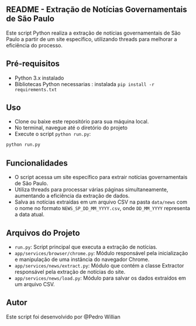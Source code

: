 ## README - Extração de Notícias Governamentais de São Paulo

<p>
 Este script Python realiza a extração de notícias governamentais de São Paulo a partir de um site específico, utilizando threads para melhorar a eficiência do processo.
</p>


## Pré-requisitos
- Python 3.x instalado<br>
- Bibliotecas Python necessarias : instalada `pip install -r requirements.txt`


## Uso 
- Clone ou baixe este repositório para sua máquina local.
- No terminal, navegue até o diretório do projeto
- Execute o script `python run.py`:


```sh
python run.py
```

## Funcionalidades

- O script acessa um site específico para extrair notícias governamentais de São Paulo.
- Utiliza threads para processar várias páginas simultaneamente, aumentando a eficiência da extração de dados.
- Salva as notícias extraídas em um arquivo CSV na pasta `data/news` com o nome no formato `NEWS_SP_DD_MM_YYYY.csv`, onde `DD_MM_YYYY` representa a data atual.

## Arquivos do Projeto
- `run.py`: Script principal que executa a extração de notícias.
- `app/services/browser/chrome.py`: Módulo responsável pela inicialização e manipulação de uma instância do navegador Chrome.
- `app/services/news/extract.py`: Módulo que contém a classe Extractor responsável pela extração de notícias do site.
- `app/services/news/load.py`: Módulo para salvar os dados extraídos em um arquivo CSV.


## Autor
Este script foi desenvolvido por @Pedro Willian
